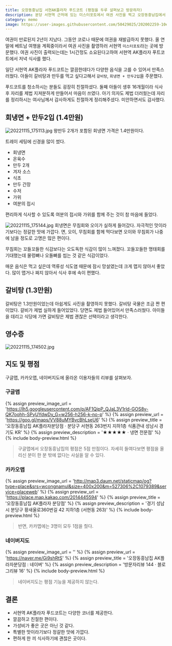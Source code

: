 ```yaml
---
title: 오장동흥남집 서현AK플라자 푸드코트 (평점을 두루 살펴보고 방문하자)
description: 분당 서현역 근처에 있는 미스터포토에서 여권 사진을 찍고 오장동흥남집에서 식사를 했다. 
category: memo
image: https://user-images.githubusercontent.com/50429025/202002259-10eedd86-4d8d-4314-9554-89c24700f448.jpg
---
```


여권이 만료된지 2년이 지났다. 
그동안 코로나 때문에 여권을 재발급하지 못했다. 
올 연말에 베트남 여행을 계획중이라서 여권 사진을 촬영하러 서현역 `미스터포토`라는 곳에 방문했다. 
여권 사진이 출력되는데는 1시간정도 소요된다고하여 서현역 AK플라자 푸트코트에서 저녁 식사를 했다. 


일단 서현역 AK플라자 푸드코트는 깔끔한데다가 다양한 음식을 고를 수 있어서 만족스러웠다. 
아들이 갈비탕과 만두를 먹고 싶다고해서 `갈비탕`, `회냉면 + 만두2입`을 주문했다. 


푸드코트를 청소하시는 분들도 굉장히 친절하셨다. 
둘째 아들이 생후 16개월이라 식사 후 자리를 제법 지져분하게 만들어서 마음이 쓰였다. 
아기 의자도 제법 더러웠는데 자리를 정리하시는 여사님께서 감사하게도 친절하게 정리해주셨다. 
미안하면서도 감사했다. 


회냉면 + 만두2입 (1.4만원)
---
![20221115_175113.jpg](https://user-images.githubusercontent.com/50429025/202002285-ce3428b5-5a01-4567-bce5-f3ca4c985c5d.jpg)
왕만두 2개가 포함된 회냉면 가격은 1.4만원이다. 


트레이 세팅에 신경을 많이 썼다. 
- 회냉면
- 온육수
- 만두 2개
- 겨자 소스
- 식초
- 만두 간장
- 수저
- 가위
- 여분의 접시


편리하게 식사할 수 있도록 여분의 접시와 가위를 함께 주는 것이 참 마음에 들었다. 


![20221115_175144.jpg](https://user-images.githubusercontent.com/50429025/202002302-64f67d64-07ba-41aa-808e-0bbbf596cf10.jpg)
회냉면은 무침회와 오이가 실하게 들어갔다. 
자극적인 맛이라기보다는 정갈한 맛에 가깝다. 
면, 오이, 무침회를 함께 먹다보면 오이와 무침회가 나중에 남을 정도로 고명은 많은 편이다. 


무침회는 꼬들꼬들한 식감보다는 오도독한 식감이 많이 느껴졌다. 
꼬들꼬들한 명태회를 기대했는데 물렁뼈나 오돌뼈를 씹는 것 같은 식감이었다. 


매운 음식은 먹고 싶은데 역류성 식도염 때문에 잠시 망설였는데 크게 맵지 않아서 좋았다. 
많이 맵거나 짜지 않아서 식사 후에 속이 편했다. 


갈비탕 (1.3만원)
---
갈비탕은 1.3만원이었는데 아쉽게도 사진을 촬영하지 못했다. 
갈비탕 국물은 조금 짠 편이었다. 
갈비가 제법 실하게 들어있었다. 
당면도 제법 들어있어서 만족스러웠다. 
아이들을 데리고 식당에 가면 갈비탕은 제법 괜찮은 선택이라고 생각한다. 


영수증
---
![20221115_174502.jpg](https://user-images.githubusercontent.com/50429025/202002870-268eed22-3689-4f31-9ad2-8b507fd27608.jpg)


지도 및 평점
---

구글맵, 카카오맵, 네이버지도에 올라온 이용자들의 리뷰를 살펴보자. 

### 구글맵
{% assign preview_image_url = 'https://lh5.googleusercontent.com/p/AF1QipP_QJaL3V1rld-GOS8v-QK7oohh-SPyUYdwDy_G=w256-h256-k-no-p' %}
{% assign preview_url = 'https://goo.gl/maps/VV88uMYBvcBhLseU6' %}
{% assign preview_title = '오장동흥남집 AK플라자분당점 · 분당구 서현동 263번지 지하1층 식품관내 성남시 경기도 KR' %}
{% assign preview_description = '★★★★★ · 냉면 전문점' %}
{% include body-preview.html %}
>구글맵에서 오장동흥남집의 평점은 5점 만점이다. 자세히 들여다보면 평점을 올리신 분이 한 분 밖에 없다는 사실을 알 수 있다. 

### 카카오맵
{% assign preview_image_url = 'http://map3.daum.net/staticmap/og?type=place&srs=wcongnamul&size=400x200&m=527306%2C1079389&service=placeweb' %}
{% assign preview_url = 'https://place.map.kakao.com/2014445594' %}
{% assign preview_title = '오장동흥남집 AK플라자 분당점' %}
{% assign preview_description = '경기 성남시 분당구 황새울로360번길 42 지하1층 (서현동 263)' %}
{% include body-preview.html %}
>반면, 카카맵에는 3명이 모두 1점을 줬다.

### 네이버지도
{% assign preview_image_url = '' %}
{% assign preview_url = 'https://naver.me/Gi9shRtS' %}
{% assign preview_title = '오장동흥남집 AK플라자분당점 : 네이버' %}
{% assign preview_description = '방문자리뷰 144 · 블로그리뷰 16' %}
{% include body-preview.html %}
>네이버지도는 평점 기능을 제공하지 않는다. 


결론
---
- 서현역 AK플라자 푸드코트는 다양한 코너를 제공한다. 
- 깔끔하고 친절한 편이다. 
- 가성비가 좋은 곳은 아닌 것 같다. 
- 특별한 맛이라기보다 정갈한 맛에 가깝다. 
- 편하게 한 끼 식사하기에 괜찮은 곳이다. 